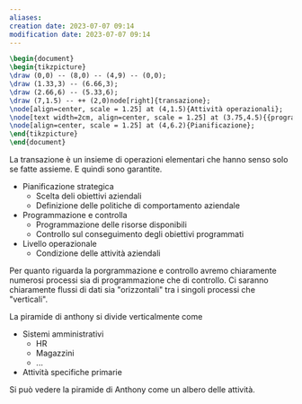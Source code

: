 ```yaml
---
aliases: 
creation date: 2023-07-07 09:14
modification date: 2023-07-07 09:14
---
```


```tikz
\begin{document}
\begin{tikzpicture}
\draw (0,0) -- (8,0) -- (4,9) -- (0,0);
\draw (1.33,3) -- (6.66,3);
\draw (2.66,6) -- (5.33,6);
\draw (7,1.5) -- ++ (2,0)node[right]{transazione};
\node[align=center, scale = 1.25] at (4,1.5){Attività operazionali};
\node[text width=2cm, align=center, scale = 1.25] at (3.75,4.5){{programmazione e controllo}};
\node[align=center, scale = 1.25] at (4,6.2){Pianificazione};
\end{tikzpicture}
\end{document}
```

La transazione è un insieme di operazioni elementari che hanno senso solo se fatte assieme. E quindi sono garantite.

- Pianificazione strategica
	- Scelta deli obiettivi aziendali
	- Definizione delle politiche di comportamento aziendale
- Programmazione e controlla
	- Programmazione delle risorse disponibili
	- Controllo sul conseguimento degli obiettivi programmati
- Livello operazionale
	- Condizione delle attività aziendali


Per quanto riguarda la porgrammazione e controllo avremo chiaramente numerosi processi sia di programmazione che di controllo. Ci saranno chiaramente flussi di dati sia "orizzontali" tra i singoli processi che "verticali". 

La piramide di anthony si divide verticalmente come
- Sistemi amministrativi
	- HR
	- Magazzini
	- ...
- Attività specifiche primarie

Si può vedere la piramide di Anthony come un albero delle attività.
